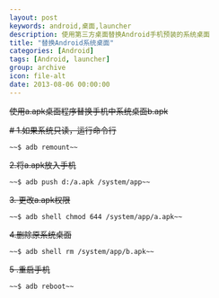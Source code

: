 ```yaml
---
layout: post
keywords: android,桌面,launcher 
description: 使用第三方桌面替换Android手机预装的系统桌面
title: "替换Android系统桌面"
categories: [Android]
tags: [Android, launcher]
group: archive
icon: file-alt
date: 2013-08-06 00:00:00
---
```


~~使用a.apk桌面程序替换手机中系统桌面b.apk~~

~~# 1.如果系统只读，运行命令行~~

<!--excerpt-->

    ~~$ adb remount~~

~~2.将a.apk放入手机~~

    ~~$ adb push d:/a.apk /system/app~~

~~3. 更改a.apk权限~~

    ~~$ adb shell chmod 644 /system/app/a.apk~~

~~4.删除原系统桌面~~

    ~~$ adb shell rm /system/app/b.apk~~

~~5 .重启手机~~

    ~~$ adb reboot~~
